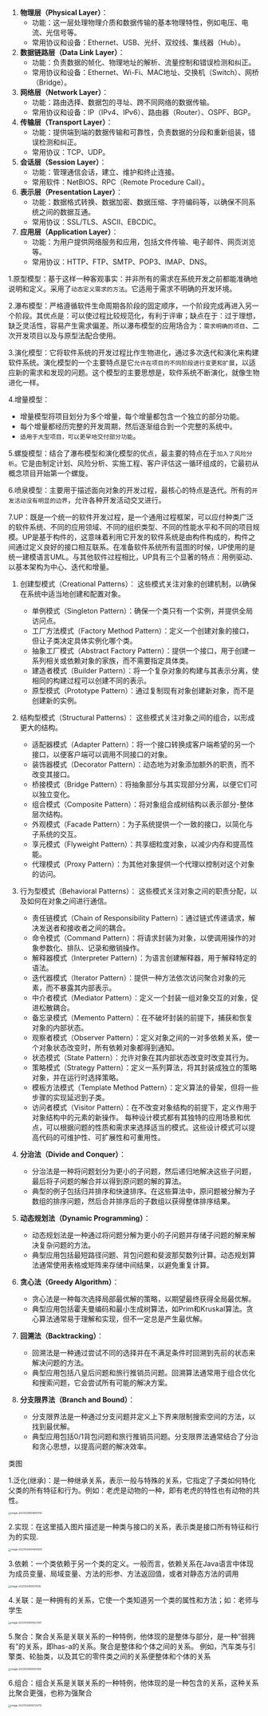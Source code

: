 1. **物理层（Physical Layer）**：
   - 功能：这一层处理物理介质和数据传输的基本物理特性，例如电压、电流、光信号等。
   - 常用协议和设备：Ethernet、USB、光纤、双绞线、集线器（Hub）。
2. **数据链路层（Data Link Layer）**：
   - 功能：负责数据的帧化、物理地址的解析、流量控制和错误检测和纠正。
   - 常用协议和设备：Ethernet、Wi-Fi、MAC地址、交换机（Switch）、网桥（Bridge）。
3. **网络层（Network Layer）**：
   - 功能：路由选择、数据包的寻址、跨不同网络的数据传输。
   - 常用协议和设备：IP（IPv4、IPv6）、路由器（Router）、OSPF、BGP。
4. **传输层（Transport Layer）**：
   - 功能：提供端到端的数据传输和可靠性，负责数据的分段和重新组装，错误检测和纠正。
   - 常用协议：TCP、UDP。
5. **会话层（Session Layer）**：
   - 功能：管理通信会话，建立、维护和终止连接。
   - 常用软件：NetBIOS、RPC（Remote Procedure Call）。
6. **表示层（Presentation Layer）**：
   - 功能：数据格式转换、数据加密、数据压缩、字符编码等，以确保不同系统之间的数据互通。
   - 常用协议：SSL/TLS、ASCII、EBCDIC。
7. **应用层（Application Layer）**：
   - 功能：为用户提供网络服务和应用，包括文件传输、电子邮件、网页浏览等。
   - 常用协议：HTTP、FTP、SMTP、POP3、IMAP、DNS。

1.原型模型：基于这样一种客观事实：并非所有的需求在系统开发之前都能准确地说明和定义。采用了``动态定义需求的方法``。它适用于需求不明确的开发环境。



2.瀑布模型：严格遵循软件生命周期各阶段的固定顺序，一个阶段完成再进入另一个阶段。其优点是：可以使过程比较规范化，有利于评审；缺点在于：过于理想，缺乏灵活性，容易产生需求偏差。所以瀑布模型的应用场合为：``需求明确的项目``、二次开发项目以及与原型法配合使用。



3.演化模型：它将软件系统的开发过程比作生物进化，通过多次迭代和演化来构建软件系统。演化模型的一个主要特点是它``允许在项目的不同阶段进行变更和扩展``，以适应新的需求和发现的问题。这个模型的主要思想是，软件系统不断演化，就像生物进化一样。



4.增量模型：

- 增量模型将项目划分为多个增量，每个增量都包含一个独立的部分功能。
- 每个增量都经历完整的开发周期，然后逐渐组合到一个完整的系统中。
- ``适用于大型项目，可以更早地交付部分功能``。



5.螺旋模型：结合了瀑布模型和演化模型的优点，最主要的特点在于``加入了风险分析``。它是由制定计划、风险分析、实施工程、客户评估这一循环组成的，它最初从概念项目开始第一个螺旋。



6.喷泉模型：主要用于描述面向对象的开发过程，最核心的特点是迭代。所有的``开发活动没有明显的边界``，允许各种开发活动交叉进行。



7.UP：既是一个统一的软件开发过程，是一个通用过程框架，可以应付种类广泛的软件系统、不同的应用领域、不同的组织类型、不同的性能水平和不同的项目规模。UP是基于构件的，这意味着利用它开发的软件系统是由构件构成的，构件之间通过定义良好的接口相互联系。在准备软件系统所有蓝图的时候，UP使用的是统一建模语言UML。与其他软件过程相比，UP具有三个显著的特点：用例驱动、以基本架构为中心、迭代和增量。



1. 创建型模式（Creational Patterns）：
   这些模式关注对象的创建机制，以确保在系统中适当地创建和配置对象。
   - 单例模式（Singleton Pattern）：确保一个类只有一个实例，并提供全局访问点。
   - 工厂方法模式（Factory Method Pattern）：定义一个创建对象的接口，但让子类决定具体实例化哪个类。
   - 抽象工厂模式（Abstract Factory Pattern）：提供一个接口，用于创建一系列相关或依赖对象的家族，而不需要指定具体类。
   - 建造者模式（Builder Pattern）：将一个复杂对象的构建与其表示分离，使相同的构建过程可以创建不同的表示。
   - 原型模式（Prototype Pattern）：通过复制现有对象创建新对象，而不是创建新的实例。
2. 结构型模式（Structural Patterns）：
   这些模式关注对象之间的组合，以形成更大的结构。
   - 适配器模式（Adapter Pattern）：将一个接口转换成客户端希望的另一个接口，以便客户端可以调用不同接口的对象。
   - 装饰器模式（Decorator Pattern）：动态地为对象添加额外的职责，而不改变其接口。
   - 桥接模式（Bridge Pattern）：将抽象部分与其实现部分分离，以便它们可以独立变化。
   - 组合模式（Composite Pattern）：将对象组合成树结构以表示部分-整体层次结构。
   - 外观模式（Facade Pattern）：为子系统提供一个一致的接口，以简化与子系统的交互。
   - 享元模式（Flyweight Pattern）：共享细粒度对象，以减少内存和提高性能。
   - 代理模式（Proxy Pattern）：为其他对象提供一个代理以控制对这个对象的访问。
3. 行为型模式（Behavioral Patterns）：
   这些模式关注对象之间的职责分配，以及如何在对象之间进行通信。
   - 责任链模式（Chain of Responsibility Pattern）：通过链式传递请求，解决发送者和接收者之间的耦合。
   - 命令模式（Command Pattern）：将请求封装为对象，以使调用操作的对象参数化、排队、记录和撤销操作。
   - 解释器模式（Interpreter Pattern）：为语言创建解释器，用于解释特定的语法。
   - 迭代器模式（Iterator Pattern）：提供一种方法依次访问聚合对象的元素，而不暴露其内部表示。
   - 中介者模式（Mediator Pattern）：定义一个封装一组对象交互的对象，促进松散耦合。
   - 备忘录模式（Memento Pattern）：在不破坏封装的前提下，捕获和恢复对象的内部状态。
   - 观察者模式（Observer Pattern）：定义对象之间的一对多依赖关系，使一个对象状态改变时，所有依赖对象都得到通知。
   - 状态模式（State Pattern）：允许对象在其内部状态改变时改变其行为。
   - 策略模式（Strategy Pattern）：定义一系列算法，将其封装成独立的策略对象，并在运行时选择策略。
   - 模板方法模式（Template Method Pattern）：定义算法的骨架，但将一些步骤的实现延迟到子类。
   - 访问者模式（Visitor Pattern）：在不改变对象结构的前提下，定义作用于对象结构中的元素的新操作。
   每种设计模式都有其独特的应用场景和优点，可以根据问题的性质和需求来选择适当的模式。这些设计模式可以提高代码的可维护性、可扩展性和可重用性。



1. **分治法（Divide and Conquer）**：
   - 分治法是一种将问题划分为更小的子问题，然后递归地解决这些子问题，最后将子问题的解合并以得到原问题的解的算法。
   - 典型的例子包括归并排序和快速排序。在这些算法中，原问题被分解为子数组的排序问题，然后合并排序后的子数组以获得整体排序结果。
2. **动态规划法（Dynamic Programming）**：
   - 动态规划法是一种通过将问题分解为更小的子问题并存储子问题的解来解决复杂问题的方法。
   - 典型应用包括最短路径问题、背包问题和斐波那契数列计算。动态规划算法通常使用表格或矩阵来存储中间结果，以避免重复计算。
3. **贪心法（Greedy Algorithm）**：
   - 贪心法是一种每次选择局部最优解的策略，以期望最终获得全局最优解。
   - 典型应用包括霍夫曼编码和最小生成树算法，如Prim和Kruskal算法。贪心算法通常易于理解和实现，但不一定总是产生最优解。
4. **回溯法（Backtracking）**：
   - 回溯法是一种通过尝试不同的选择并在不满足条件时回溯到先前的状态来解决问题的方法。
   - 典型应用包括八皇后问题和旅行推销员问题。回溯算法通常用于组合优化和搜索问题，它会尝试所有可能的解决方案。
5. **分支限界法（Branch and Bound）**：
   - 分支限界法是一种通过分支问题并定义上下界来限制搜索空间的方法，以找到最优解。
   - 典型应用包括0/1背包问题和旅行推销员问题。分支限界法通常结合了分治和贪心思想，以提高问题的解决效率。



类图

1.泛化(继承)：是一种继承关系，表示一般与特殊的关系，它指定了子类如何特化父类的所有特征和行为。例如：老虎是动物的一种，即有老虎的特性也有动物的共性。

<img src="https://gitee.com/cheebo/chart-bed/raw/master/img/image-20231024094841708.png" alt="image-20231024094841708" style="zoom: 33%;" />

2.实现：在这里插入图片描述是一种类与接口的关系，表示类是接口所有特征和行为的实现.

<img src="https://gitee.com/cheebo/chart-bed/raw/master/img/image-20231024094945819.png" alt="image-20231024094945819" style="zoom: 33%;" />

3.依赖：一个类依赖于另一个类的定义。一般而言，依赖关系在Java语言中体现为成员变量、局域变量、方法的形参、方法返回值，或者对静态方法的调用

<img src="https://gitee.com/cheebo/chart-bed/raw/master/img/image-20231024095311518.png" alt="image-20231024095311518" style="zoom: 33%;" />

4.关联：是一种拥有的关系，它使一个类知道另一个类的属性和方法；如：老师与学生        

<img src="https://gitee.com/cheebo/chart-bed/raw/master/img/image-20231024095421391.png" alt="image-20231024095421391" style="zoom: 33%;" />

5.聚合：聚合关系是关联关系的一种特例，他体现的是整体与部分，是一种“弱拥有”的关系，即has-a的关系。聚合是整体和个体之间的关系。
例如，汽车类与引擎类、轮胎类，以及其它的零件类之间的关系便整体和个体的关系

<img src="https://gitee.com/cheebo/chart-bed/raw/master/img/image-20231024095551168.png" alt="image-20231024095551168" style="zoom: 33%;" />

6.组合：组合关系是关联关系的一种特例，他体现的是一种包含的关系，这种关系比聚合更强，也称为强聚合

<img src="https://gitee.com/cheebo/chart-bed/raw/master/img/image-20231024095724710.png" alt="image-20231024095724710" style="zoom: 33%;" />